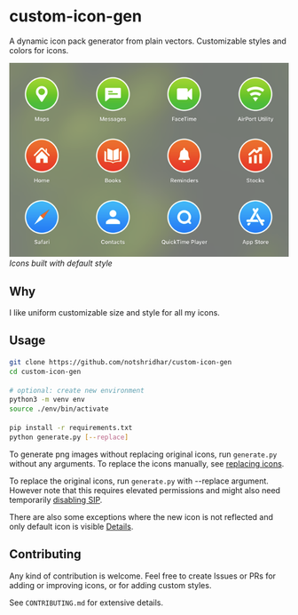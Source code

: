# custom-icon-gen

A dynamic icon pack generator from plain vectors. Customizable styles and colors for icons.

![](./images/preview_default.png)<br>
*Icons built with default style*


## Why
I like uniform customizable size and style for all my icons.


## Usage
```sh
git clone https://github.com/notshridhar/custom-icon-gen
cd custom-icon-gen

# optional: create new environment
python3 -m venv env
source ./env/bin/activate

pip install -r requirements.txt
python generate.py [--replace]
```

To generate png images without replacing original icons, run `generate.py` without any arguments. To replace the icons manually, see [replacing icons](https://support.apple.com/en-gb/guide/mac-help/mchlp2313/mac).

To replace the original icons, run `generate.py` with --replace argument. However note that this requires elevated permissions and might also need temporarily [disabling SIP](https://developer.apple.com/documentation/security/disabling_and_enabling_system_integrity_protection).

There are also some exceptions where the new icon is not reflected and only default icon is visible [Details](./issues/5).


## Contributing
Any kind of contribution is welcome. Feel free to create Issues or PRs for adding or improving icons, or for adding custom styles.

See `CONTRIBUTING.md` for extensive details.
